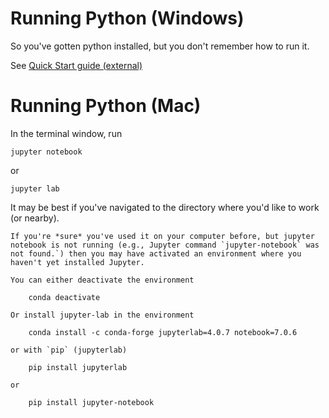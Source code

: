 
# Running Python (Windows)

So you've gotten python installed, but you don't remember how to run it. 

See [Quick Start guide (external)](https://jupyter-notebook-beginner-guide.readthedocs.io/en/latest/execute.html)

# Running Python (Mac)


In the terminal window, run

```
jupyter notebook
```

or

```
jupyter lab
```

It may be best if you've navigated to the directory where you'd like to work (or nearby). 

```{tip}
If you're *sure* you've used it on your computer before, but jupyter notebook is not running (e.g., Jupyter command `jupyter-notebook` was not found.`) then you may have activated an environment where you haven't yet installed Jupyter.

You can either deactivate the environment

    conda deactivate

Or install jupyter-lab in the environment

    conda install -c conda-forge jupyterlab=4.0.7 notebook=7.0.6

or with `pip` (jupyterlab)

    pip install jupyterlab 

or 

    pip install jupyter-notebook

```

